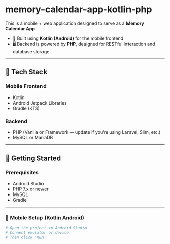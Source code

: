# memory-calendar-app-kotlin-php

This is a mobile + web application designed to serve as a **Memory Calendar App**

- 📱 Built using **Kotlin (Android)** for the mobile frontend
- 🖥️ Backend is powered by **PHP**, designed for RESTful interaction and database storage

---

## 🧩 Tech Stack

### Mobile Frontend

- Kotlin
- Android Jetpack Libraries
- Gradle (KTS)

### Backend

- PHP (Vanilla or Framework — update if you're using Laravel, Slim, etc.)
- MySQL or MariaDB

---

## 🚀 Getting Started

### Prerequisites

- Android Studio
- PHP 7.x or newer
- MySQL
- Gradle

---

### 📱 Mobile Setup (Kotlin Android)

```bash
# Open the project in Android Studio
# Connect emulator or device
# Then click 'Run'
```

